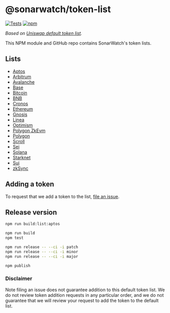 # @sonarwatch/token-list

[![Tests](https://github.com/sonarwatch/token-lists/workflows/Tests/badge.svg)](https://github.com/sonarwatch/token-list/actions?query=workflow%3ATests)
[![npm](https://img.shields.io/npm/v/@sonarwatch/token-lists)](https://unpkg.com/@sonarwatch/token-lists@latest/)

_Based on [Uniswap default token list](https://github.com/Uniswap/default-token-list)._

This NPM module and GitHub repo contains SonarWatch's token lists.

## Lists

- [Aptos](https://cdn.jsdelivr.net/npm/@sonarwatch/token-lists/build/sonarwatch.aptos.tokenlist.json)
- [Arbitrum](https://cdn.jsdelivr.net/npm/@sonarwatch/token-lists/build/sonarwatch.arbitrum.tokenlist.json)
- [Avalanche](https://cdn.jsdelivr.net/npm/@sonarwatch/token-lists/build/sonarwatch.avalanche.tokenlist.json)
- [Base](https://cdn.jsdelivr.net/npm/@sonarwatch/token-lists/build/sonarwatch.base.tokenlist.json)
- [Bitcoin](https://cdn.jsdelivr.net/npm/@sonarwatch/token-lists/build/sonarwatch.bitcoin.tokenlist.json)
- [BNB](https://cdn.jsdelivr.net/npm/@sonarwatch/token-lists/build/sonarwatch.bnb.tokenlist.json)
- [Cronos](https://cdn.jsdelivr.net/npm/@sonarwatch/token-lists/build/sonarwatch.cronos.tokenlist.json)
- [Ethereum](https://cdn.jsdelivr.net/npm/@sonarwatch/token-lists/build/sonarwatch.ethereum.tokenlist.json)
- [Gnosis](https://cdn.jsdelivr.net/npm/@sonarwatch/token-lists/build/sonarwatch.gnosis.tokenlist.json)
- [Linea](https://cdn.jsdelivr.net/npm/@sonarwatch/token-lists/build/sonarwatch.linea.tokenlist.json)
- [Optimism](https://cdn.jsdelivr.net/npm/@sonarwatch/token-lists/build/sonarwatch.optimism.tokenlist.json)
- [Polygon ZkEvm](https://cdn.jsdelivr.net/npm/@sonarwatch/token-lists/build/sonarwatch.polygon-zkevm.tokenlist.json)
- [Polygon](https://cdn.jsdelivr.net/npm/@sonarwatch/token-lists/build/sonarwatch.polygon.tokenlist.json)
- [Scroll](https://cdn.jsdelivr.net/npm/@sonarwatch/token-lists/build/sonarwatch.scroll.tokenlist.json)
- [Sei](https://cdn.jsdelivr.net/npm/@sonarwatch/token-lists/build/sonarwatch.sei.tokenlist.json)
- [Solana](https://cdn.jsdelivr.net/npm/@sonarwatch/token-lists/build/sonarwatch.solana.tokenlist.json)
- [Starknet](https://cdn.jsdelivr.net/npm/@sonarwatch/token-lists/build/sonarwatch.starknet.tokenlist.json)
- [Sui](https://cdn.jsdelivr.net/npm/@sonarwatch/token-lists/build/sonarwatch.sui.tokenlist.json)
- [zkSync](https://cdn.jsdelivr.net/npm/@sonarwatch/token-lists/build/sonarwatch.zksync.tokenlist.json)

## Adding a token

To request that we add a token to the list,
[file an issue](https://github.com/sonarwatch/token-lists/issues/new?assignees=&labels=token+request&template=token-request.md&title=Add+%7BTOKEN_SYMBOL%7D%3A+%7BTOKEN_NAME%7D).

## Release version

```bash
npm run build:list:aptos

npm run build
npm test

npm run release -- --ci -i patch
npm run release -- --ci -i minor
npm run release -- --ci -i major

npm publish
```

### Disclaimer

Note filing an issue does not guarantee addition to this default token list.
We do not review token addition requests in any particular order, and we do not
guarantee that we will review your request to add the token to the default list.
